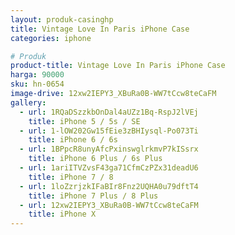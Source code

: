 ```yaml
---
layout: produk-casinghp
title: Vintage Love In Paris iPhone Case
categories: iphone

# Produk
product-title: Vintage Love In Paris iPhone Case
harga: 90000
sku: hn-0654
image-drive: 12xw2IEPY3_XBuRa0B-WW7tCcw8teCaFM
gallery:
  - url: 1RQaDSzzkbOnDal4aUZz1Bq-RspJ2lVEj
    title: iPhone 5 / 5s / SE
  - url: 1-lOW202Gw15fEie3zBHIysql-Po073Ti
    title: iPhone 6 / 6s
  - url: 1BPpcR8unyAfcPxinswglrkmvP7kISsrx
    title: iPhone 6 Plus / 6s Plus
  - url: 1ariITVZvsF43ga71CfmCzPZx31deadU6
    title: iPhone 7 / 8
  - url: 1loZzrjzkIFaBIr8Fnz2UQHA0u79dftT4
    title: iPhone 7 Plus / 8 Plus
  - url: 12xw2IEPY3_XBuRa0B-WW7tCcw8teCaFM
    title: iPhone X
---
```

